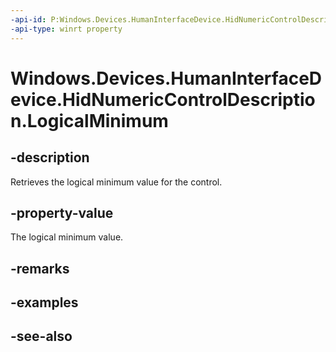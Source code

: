 ```yaml
---
-api-id: P:Windows.Devices.HumanInterfaceDevice.HidNumericControlDescription.LogicalMinimum
-api-type: winrt property
---
```


<!-- Property syntax
public int LogicalMinimum { get; }
-->

# Windows.Devices.HumanInterfaceDevice.HidNumericControlDescription.LogicalMinimum

## -description
Retrieves the logical minimum value for the control.

## -property-value
The logical minimum value.

## -remarks

## -examples

## -see-also
